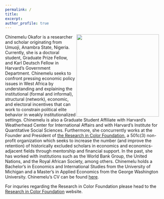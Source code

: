 ```yaml
---
permalink: /
title:
excerpt:
author_profile: true 
---
```

<img align="right" width="270" height="270" src="https://politics.princeton.edu/sites/default/files/styles/square/public/images/chine_headshot_new.jpg?h=97d761eb&itok=qMU0oj2J">


Chinemelu Okafor is a researcher and scholar originating from Umuoji, Anambra State, Nigeria. Currently, she is a doctoral student, Graduate Prize Fellow, and Karl Deutsch Fellow in Harvard’s Government Department. Chinemelu seeks to confront pressing economic policy issues in West Africa by understanding and explaining the institutional (formal and informal), structural (network), economic, and electoral incentives that can work to constrain political elite behavior in weakly institutionalized settings. Chinemelu is also a Graduate Student Affiliate with Harvard’s Weatherhead Center for International Affairs and with Harvard’s Institute for Quantitative Social Sciences. Furthermore, she concurrently works at the Founder and President of [the Research in Color Foundation](https://www.researchincolor.org), a 501c(3) non-profit organization which seeks to increase the number (and improve the retention) of historically excluded scholars in economics and economics-adjacent fields through mentorship and financial support. In the past, she has worked with institutions such as the World Bank Group, the United Nations, and the Royal African Society, among others. Chinemelu holds a Bachelor’s in Economics and International Studies from the University of Michigan and a Master’s in Applied Economics from the George Washington University. Chinemelu’s CV can be found [here](https://chinemeluokafor.github.io/CV/).

For inquries regarding the Research in Color Foundation please head to the [Research in Color Foundation](https://www.researchincolor.org/contact-the-team) website.


